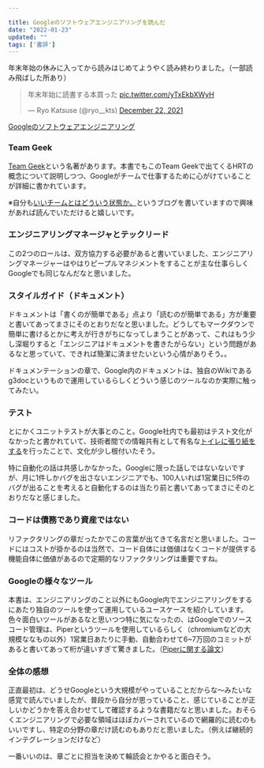 ```yaml
---

title: Googleのソフトウェアエンジニアリングを読んだ
date: "2022-01-23"
updated: ""
tags: ['書評']
---
```


年末年始の休みに入ってから読みはじめてようやく読み終わりました。（一部読み飛ばした所あり）

<blockquote class="twitter-tweet"><p lang="ja" dir="ltr">年末年始に読書する本買った <a href="https://t.co/yTxEkbXWyH">pic.twitter.com/yTxEkbXWyH</a></p>&mdash; Ryo Katsuse (@ryo__kts) <a href="https://twitter.com/ryo__kts/status/1473656576238317569?ref_src=twsrc%5Etfw">December 22, 2021</a></blockquote> 


[Googleのソフトウェアエンジニアリング](https://www.oreilly.co.jp/books/9784873119656/)


### Team Geek

[Team Geek](https://www.oreilly.co.jp/books/9784873116303/)という名著があります。本書でもこのTeam Geekで出てくるHRTの概念について説明しつつ、Googleがチームで仕事するために心がけていることが詳細に書かれています。

※自分も[いいチームとはどういう状態か。](http://localhost:8000/blog/2021/1210/)というブログを書いていますので興味があれば読んでいただけると嬉しいです。

### エンジニアリングマネージャとテックリード

この2つのロールは、双方協力する必要があると書いていました、エンジニアリングマネージャーはやはりピープルマネジメントをすることが主な仕事らしくGoogleでも同じなんだなと思いました。

### スタイルガイド（ドキュメント）
ドキュメントは「書くのが簡単である」点より「読むのが簡単である」方が重要と書いてあってまさにそのとおりだなと思いました。どうしてもマークダウンで簡単に書けるとかに考えが行きがちになってしまうことがあって、これはもう少し深堀りすると「エンジニアはドキュメントを書きたがらない」という問題があるなと思っていて、できれば簡潔に済ませたいという心情がありそう。。

ドキュメンテーションの章で、Google内のドキュメントは、独自のWikiであるg3docというもので運用しているらしくどういう感じのツールなのか実際に触ってみたい。

### テスト

とにかくユニットテストが大事とのこと。Google社内でも最初はテスト文化がなかったと書かれていて、技術者間での情報共有として有名な[トイレに張り紙をする](https://research.google/pubs/pub47861/)を行ったことで、文化が少し根付いたそう。

特に自動化の話は共感しかなかった。Googleに限った話しではないないですが、月に1件しかバグを出さないエンジニアでも、100人いれば1営業日に5件のバグが出ることを考えると自動化するのは当たり前と書いてあってまさにそのとおりだなと感じました。


### コードは債務であり資産ではない

リファクタリングの章だったかでこの言葉が出てきて名言だと思いました。コードにはコストが掛かるのは当然で、コード自体には価値はなくコードが提供する機能自体に価値があるので定期的なリファクタリングは重要ですね。

### Googleの様々なツール

本書は、エンジニアリングのこと以外にもGoogle内でエンジニアリングをするにあたり独自のツールを使って運用しているユースケースを紹介しています。色々面白いツールがあるなと思いつつ特に気になったの、はGoogleでのソースコード管理は、Piperというツールを使用しているらしく（chromiumなどの大規模ななもの以外）1営業日あたりに手動、自動合わせて6~7万回のコミットがあると書いてあって桁が違いすぎて驚きました。（[Piperに関する論文](https://dl.acm.org/doi/pdf/10.1145/2854146)）

### 全体の感想

正直最初は、どうせGoogleという大規模がやっていることだからな〜みたいな感覚で読んでいましたが、普段から自分が思っていること、感じていることが正しいかどうかを答え合わせてして確認するような書籍だなと思いました。おそらくエンジニアリングで必要な領域はほぼカバーされているので網羅的に読むのもいいですし、特定の分野の章だけ読むのもありだと思いました。（例えば継続的インテグレーションだけなど）

一番いいのは、章ごとに担当を決めて輪読会とかやると面白そう。


